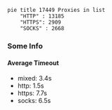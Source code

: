 
```mermaid
pie title 17449 Proxies in list
    "HTTP" : 13185
    "HTTPS": 2909
    "SOCKS" : 2668
```

### Some Info
#### Average Timeout

- mixed: 3.4s
- http: 1.5s
- https: 7.7s
- socks: 6.5s
